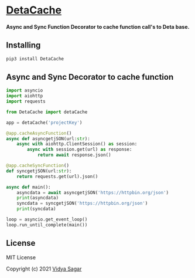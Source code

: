 # [DetaCache](https://github.com/vidyasagar1432/DetaCache)

#### Async and Sync Function Decorator to cache function call's to Deta base.

## Installing

```bash
pip3 install DetaCache
```

## Async and Sync Decorator to cache function
```python
import asyncio
import aiohttp
import requests

from DetaCache import detaCache

app = detaCache('projectKey')

@app.cacheAsyncFunction()
async def asyncgetjSON(url:str):
    async with aiohttp.ClientSession() as session:
        async with session.get(url) as response:
            return await response.json()

@app.cacheSyncFunction()
def syncgetjSON(url:str):
    return requests.get(url).json()

async def main():
    asyncdata = await asyncgetjSON('https://httpbin.org/json')
    print(asyncdata)
    syncdata = syncgetjSON('https://httpbin.org/json')
    print(syncdata)

loop = asyncio.get_event_loop()
loop.run_until_complete(main())
```

## License

MIT License

Copyright (c) 2021 [Vidya Sagar](https://github.com/vidyasagar1432)